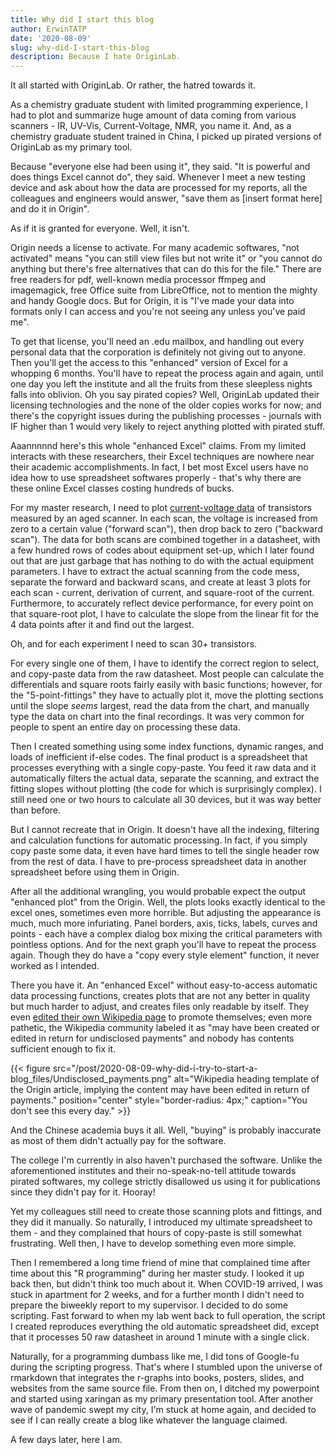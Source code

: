 ```yaml
---
title: Why did I start this blog
author: ErwinTATP
date: '2020-08-09'
slug: why-did-I-start-this-blog
description: Because I hate OriginLab.
---
```

It all started with OriginLab. Or rather, the hatred towards it.

As a chemistry graduate student with limited programming experience, I had to plot and summarize huge amount of data coming from various scanners - IR, UV-Vis, Current-Voltage, NMR, you name it. And, as a chemistry graduate student trained in China, I picked up pirated versions of OriginLab as my primary tool.

Because "everyone else had been using it", they said. "It is powerful and does things Excel cannot do", they said. Whenever I meet a new testing device and ask about how the data are processed for my reports, all the colleagues and engineers would answer, "save them as [insert format here] and do it in Origin". 

As if it is granted for everyone. Well, it isn't.

Origin needs a license to activate. For many academic softwares, "not activated" means "you can still view files but not write it" or "you cannot do anything but there's free alternatives that can do this for the file." There are free readers for pdf, well-known media processor ffmpeg and imagemagick, free Office suite from LibreOffice, not to mention the mighty and handy Google docs. But for Origin, it is "I've made your data into formats only I can access and you're not seeing any unless you've paid me".

To get that license, you'll need an .edu mailbox, and handling out every personal data that the  corporation is definitely not giving out to anyone. Then you'll get the access to this "enhanced" version of Excel for a whopping 6 months. You'll have to repeat the process again and again, until one day you left the institute and all the fruits from these sleepless nights falls into oblivion. Oh you say pirated copies? Well, OriginLab updated their licensing technologies and the none of the older copies works for now; and there's the copyright issues during the publishing processes - journals with IF higher than 1 would very likely to reject anything plotted with pirated stuff.

Aaannnnnd here's this whole "enhanced Excel" claims. From my limited interacts with these researchers, their Excel techniques are nowhere near their academic accomplishments. In fact, I bet most Excel users have no idea how to use spreadsheet softwares properly - that's why there are these online Excel classes costing hundreds of bucks. 

For my master research, I need to plot [current-voltage data](https://t.ly/q47H) of transistors measured by an aged scanner. In each scan, the voltage is increased from zero to a certain value ("forward scan"), then drop back to zero ("backward scan"). The data for both scans are combined together in a datasheet, with a few hundred rows of codes about equipment set-up, which I later found out that are just garbage that has nothing to do with the actual equipment parameters. I have to extract the actual scanning from the code mess, separate the forward and backward scans, and create at least 3 plots for each scan - current, derivation of current, and square-root of the current. Furthermore, to accurately reflect device performance, for every point on that square-root plot, I have to calculate the slope from the linear fit for the 4 data points after it and find out the largest.

Oh, and for each experiment I need to scan 30+ transistors.

For every single one of them, I have to identify the correct region to select, and copy-paste data from the raw datasheet. Most people can calculate the differentials and square roots fairly easily with basic functions; however, for the "5-point-fittings" they have to actually plot it, move the plotting sections until the slope *seems* largest, read the data from the chart, and manually type the data on chart into the final recordings. It was very common for people to spent an entire day on processing these data.

Then I created something using some index functions, dynamic ranges, and loads of inefficient if-else codes. The final product is a spreadsheet that processes everything with a single copy-paste. You feed it raw data and it automatically filters the actual data, separate the scanning, and extract the fitting slopes without plotting (the code for which is surprisingly complex). I still need one or two hours to calculate all 30 devices, but it was way better than before.

But I cannot recreate that in Origin. It doesn't have all the indexing, filtering and calculation functions for automatic processing. In fact, if you simply copy paste some data, it even have hard times to tell the single header row from the rest of data. I have to pre-process spreadsheet data in another spreadsheet before using them in Origin. 

After all the additional wrangling, you would probable expect the output "enhanced plot" from the Origin. Well, the plots looks exactly identical to the excel ones, sometimes even more horrible. But adjusting the appearance is much, much more infuriating. Panel borders, axis, ticks, labels, curves and points - each have a complex dialog box mixing the critical parameters with pointless options. And for the next graph you'll have to repeat the process again. Though they do have a "copy every style element" function, it never worked as I intended.

There you have it. An "enhanced Excel" without easy-to-access automatic data processing functions, creates plots that are not any better in quality but much harder to adjust, and creates files only readable by itself. They even [edited their own Wikipedia page](https://en.wikipedia.org/w/index.php?title=Origin_(data_analysis_software)&action=history) to promote themselves; even more pathetic, the Wikipedia community labeled it as "may have been created or edited in return for undisclosed payments" and nobody has contents sufficient enough to fix it.

{{< figure src="/post/2020-08-09-why-did-i-try-to-start-a-blog_files/Undisclosed_payments.png" alt="Wikipedia heading template of the Origin article, implying the content may have been edited in return of payments." position="center" style="border-radius: 4px;" caption="You don't see this every day." >}}

And the Chinese academia buys it all. Well, "buying" is probably inaccurate as most of them didn't actually pay for the software.

The college I'm currently in also haven't purchased the software. Unlike the aforementioned institutes and their no-speak-no-tell attitude towards pirated softwares, my college strictly disallowed us using it for publications since they didn't pay for it. Hooray!

Yet my colleagues still need to create those scanning plots and fittings, and they did it manually. So naturally, I introduced my ultimate spreadsheet to them - and they complained that hours of copy-paste is still somewhat frustrating. Well then, I have to develop something even more simple. 

Then I remembered a long time friend of mine that complained time after time about this "R programming" during her master study. I looked it up back then, but didn't think too much about it. When COVID-19 arrived, I was stuck in apartment for 2 weeks, and for a further month I didn't need to prepare the biweekly report to my supervisor. I decided to do some scripting. Fast forward to when my lab went back to full operation, the script I created reproduces everything the old automatic spreadsheet did, except that it processes 50 raw datasheet in around 1 minute with a single click.  

Naturally, for a programming dumbass like me, I did tons of Google-fu during the scripting progress. That's where I stumbled upon the universe of rmarkdown that integrates the r-graphs into books, posters, slides, and websites from the same source file. From then on, I ditched my powerpoint and started using xaringan as my primary presentation tool. After another wave of pandemic swept my city, I'm stuck at home again, and decided to see if I can really create a blog like whatever the language claimed.

A few days later, here I am.